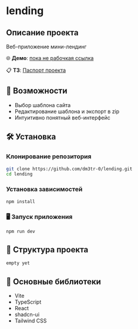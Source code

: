 # lending

## Описание проекта
Веб-приложение мини-лендинг

🌐 **Демо**: [пока не рабочкая ссылка]()

📋 **ТЗ**: [Паспорт проекта](https://github.com/user-attachments/files/19212442/-25391.pdf)

## 🚀 Возможности
- Выбор шаблона сайта
- Редактирование шаблона и экспорт в zip
- Интуитивно понятный веб-интерфейс

## 🛠 Установка

### Клонирование репозитория
```bash
git clone https://github.com/dm3tr-0/lending.git
cd lending
```

### Установка зависимостей
```bash
npm install
```

### 🖥 Запуск приложения
```bash
npm run dev
```

## 📂 Структура проекта
```bash
empty yet
```

## 🔑 Основные библиотеки

- Vite
- TypeScript
- React
- shadcn-ui
- Tailwind CSS

